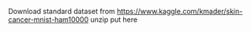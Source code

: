 Download standard dataset from  https://www.kaggle.com/kmader/skin-cancer-mnist-ham10000 unzip put here